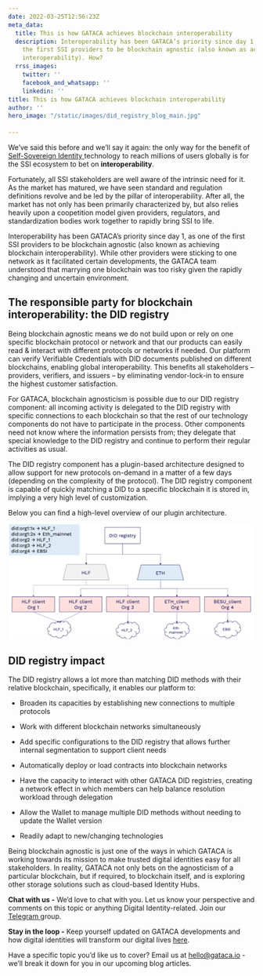 ```yaml
---
date: 2022-03-25T12:56:23Z
meta_data:
  title: This is how GATACA achieves blockchain interoperability
  description: Interoperability has been GATACA’s priority since day 1, as one of
    the first SSI providers to be blockchain agnostic (also known as achieving blockchain
    interoperability). How?
  rrss_images:
    twitter: ''
    facebook_and_whatsapp: ''
    linkedin: ''
title: This is how GATACA achieves blockchain interoperability
author: ''
hero_image: "/static/images/did_registry_blog_main.jpg"

---
```

We’ve said this before and we’ll say it again: the only way for the benefit of [Self-Sovereign Identity ](https://gataca.io/blog/ssi-essentials-everything-you-need-to-know-about-decentralized-identity "https://gataca.io/blog/ssi-essentials-everything-you-need-to-know-about-decentralized-identity")technology to reach millions of users globally is for the SSI ecosystem to bet on **interoperability**.

Fortunately, all SSI stakeholders are well aware of the intrinsic need for it. As the market has matured, we have seen standard and regulation definitions revolve and be led by the pillar of interoperability. After all, the market has not only has been primarily characterized by, but also relies heavily upon a coopetition model given providers, regulators, and standardization bodies work together to rapidly bring SSI to life.

Interoperability has been GATACA’s priority since day 1, as one of the first SSI providers to be blockchain agnostic (also known as achieving blockchain interoperability). While other providers were sticking to one network as it facilitated certain developments, the GATACA team understood that marrying one blockchain was too risky given the rapidly changing and uncertain environment.

## The responsible party for blockchain interoperability: the DID registry

Being blockchain agnostic means we do not build upon or rely on one specific blockchain protocol or network and that our products can easily read & interact with different protocols or networks if needed. Our platform can verify Verifiable Credentials with DID documents published on different blockchains, enabling global interoperability. This benefits all stakeholders – providers, verifiers, and issuers – by eliminating vendor-lock-in to ensure the highest customer satisfaction.

For GATACA, blockchain agnosticism is possible due to our DID registry component: all incoming activity is delegated to the DID registry with specific connections to each blockchain so that the rest of our technology components do not have to participate in the process. Other components need not know where the information persists from; they delegate that special knowledge to the DID registry and continue to perform their regular activities as usual.

The DID registry component has a plugin-based architecture designed to allow support for new protocols on-demand in a matter of a few days (depending on the complexity of the protocol). The DID registry component is capable of quickly matching a DID to a specific blockchain it is stored in, implying a very high level of customization.

Below you can find a high-level overview of our plugin architecture.

![](/static/images/didregistry_blog.png)

## DID registry impact

The DID registry allows a lot more than matching DID methods with their relative blockchain, specifically, it enables our platform to:

* Broaden its capacities by establishing new connections to multiple protocols
* Work with different blockchain networks simultaneously
* Add specific configurations to the DID registry that allows further internal segmentation to support client needs
* Automatically deploy or load contracts into blockchain networks


* Have the capacity to interact with other GATACA DID registries, creating a network effect in which members can help balance resolution workload through delegation
* Allow the Wallet to manage multiple DID methods without needing to update the Wallet version
* Readily adapt to new/changing technologies

Being blockchain agnostic is just one of the ways in which GATACA is working towards its mission to make trusted digital identities easy for all stakeholders. In reality, GATACA not only bets on the agnosticism of a particular blockchain, but if required, to blockchain itself, and is exploring other storage solutions such as cloud-based Identity Hubs.

**Chat with us -** We’d love to chat with you. Let us know your perspective and comments on this topic or anything Digital Identity-related. Join our [Telegram ](https://t.me/digitalidentityinsights "https://t.me/digitalidentityinsights")group.

**Stay in the loop -** Keep yourself updated on GATACA developments and how digital identities will transform our digital lives [here](https://gataca.io/insights/decentralized-finance-self-sovereign-identity-a-tale-of-decentralization-a-new-paradigm-of-trust "https://gataca.io/insights/decentralized-finance-self-sovereign-identity-a-tale-of-decentralization-a-new-paradigm-of-trust").

Have a specific topic you’d like us to cover? Email us at [hello@gataca.io](mailto:hello@gataca.io "mailto:hello@gataca.io") - we’ll break it down for you in our upcoming blog articles.